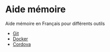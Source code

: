 # Aide mémoire

Aide mémoire en Français pour différents outils

* [Git](git/git.md)
* [Docker](docker.md)
* [Cordova](cordova/cordova.md)
